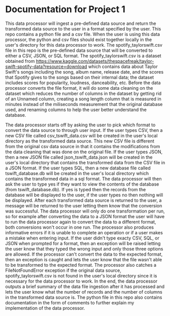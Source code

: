 # Documentation for Project 1
This data processor will ingest a pre-defined data source and return the transformed data source to the user in a format specified by the user. This repo contains a python file and a csv file. When the user is using this data processor, the python and csv files should exist together locally in the user's directory for this data processor to work. The spotify_taylorswift.csv file in this repo is the pre-defined data source that will be converted to either a CSV, JSON, or SQL format. The spotify_taylorswift.csv is a dataset obtained from https://www.kaggle.com/datasets/thespacefreak/taylor-swift-spotify-data?resource=download which contains data about Taylor Swift's songs including the song, album name, release date, and the scores that Spotify gives to the songs based on their internal data; the dataset includes scores for popularity, loudness, danceability, etc. Before the data processor converts the file format, it will do some data cleaning on the dataset which reduces the number of columns in the dataset by getting rid of an Unnamed column, creating a song length column that is measured in minutes instead of the miliseconds measurement that the original database used, and renaming columns to help the user better understand the database.

The data processor starts off by asking the user to pick which format to convert the data source to through user input. If the user types CSV, then a new CSV file called csv_tswift_data.csv will be created in the user's local directory as the transformed data source. This new CSV file is different from the original csv data source in that it contains the modifications from the data cleaning that was done on the original file. If the user types JSON, then a new JSON file called json_tswift_data.json will be created in the user's local directory that contains the transformed data from the CSV file in a JSON format. If the user types SQL, then a new database file called tswift_database.db will be created in the user's local directory which contains the transformed data in a sql format. The data processor will then ask the user to type yes if they want to view the contents of the database (from tswift_database.db). If yes is typed then the records from the database will be displayed to the user, if the user types no then nothing will be displayed. After each transformed data source is returned to the user, a message will be returned to the user letting them know that the conversion was successful. The data processor will only do one transformation per run, so for example after converting the data to a JSON format the user will have to run the data processor again to convert the data to a different format, both conversions won't occur in one run. The processor also produces informative errors if it is unable to complete an operation or if a user makes a mistake when entering input. If the user didn't type exacty CSV, SQL, or JSON when prompted for a format, then an exception will be raised letting the user know that they typed the wrong input and only those three options are allowed. If the processor can't convert the data to the expected format, then an exception is caught and lets the user know that the file wasn't able to be transformed to the expected format. The processor also catches a FileNotFoundError exception if the original data source, spotify_taylorswift.csv is not found in the user's local directory since it is necessary for the data processor to work. In the end, the data processor outputs a brief summary of the data file ingestion after it has processed and lets the user know what the number of records and the number of columns in the transformed data source is. The python file in this repo also contains documentation in the form of comments to further explain my implementation of the data processor. 

